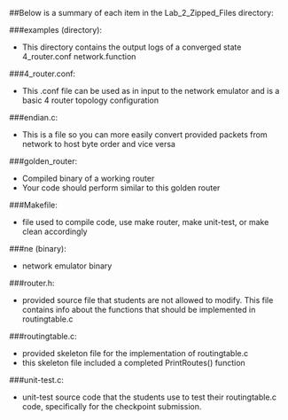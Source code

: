 ##Below is a summary of each item in the Lab_2_Zipped_Files directory:

###examples (directory):
- This directory contains the output logs of a converged state 4_router.conf network.function

###4_router.conf:
- This .conf file can be used as in input to the network emulator and is a basic 4 router topology configuration

###endian.c:
- This is a file so you can more easily convert provided packets from network to host byte order and vice versa

###golden_router:
- Compiled binary of a working router
- Your code should perform similar to this golden router

###Makefile:
- file used to compile code, use make router, make unit-test, or make clean accordingly

###ne (binary):
- network emulator binary

###router.h:
- provided source file that students are not allowed to modify. This file contains info about the functions that should be implemented in routingtable.c

###routingtable.c:
- provided skeleton file for the implementation of routingtable.c
- this skeleton file included a completed PrintRoutes() function

###unit-test.c:
- unit-test source code that the students use to test their routingtable.c code, specifically for the checkpoint submission.
